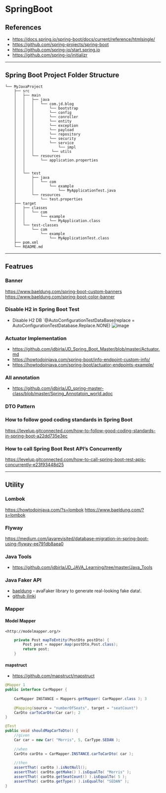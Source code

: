 # SpringBoot

## References
* <https://docs.spring.io/spring-boot/docs/current/reference/htmlsingle/>
* <https://github.com/spring-projects/spring-boot>
* <https://github.com/spring-io/start.spring.io>
* <https://github.com/spring-io/initializr>
---

## Spring Boot Project Folder Structure
```
└── MyJavaProject
    ├── src
    │   ├── main
    │   │   ├── java
    │   │   │   └── com.jd.blog
    │   │   │       └── bootstrap
    │   │   │       └── config
    │   │   │       └── conroller
    │   │   │       └── entity
    │   │   │       └── exception
    │   │   │       └── payload
    │   │   │       └── repository
    │   │   │       └── security
    │   │   │       └── service
    │   │   │           └── impl
    │   │   │        └── utils
    │   │   └── resources
    │   │       └── application.properties
    │   │   
    │   │       
    │   └── test
    │       ├── java
    │       │   └── com
    │       │       └── example
    │       │           └── MyApplicationTest.java
    │       └── resources
    │           └── test.properties
    ├── target
    │   ├── classes
    │   │   └── com
    │   │       └── example
    │   │           └── MyApplication.class
    │   └── test-classes
    │       └── com
    │           └── example
    │               └── MyApplicationTest.class
    ├── pom.xml
    └── README.md

```
---
## Featrues
### Banner
<https://www.baeldung.com/spring-boot-custom-banners>
<https://www.baeldung.com/spring-boot-color-banner>

### Disable H2 in Spring Boot Test
- Disable H2 DB `@AutoConfigurationTestDataBase(replace = AutoConfigurationTestDatabase.Replace.NONE)
![image](https://user-images.githubusercontent.com/69948118/236414915-80f23a38-90fa-481e-bdf7-ed4d696c1149.png)

### Actuator Implementation
- <https://github.com/jdbirla/JD_Spring_Boot_Master/blob/master/Actuator.md>
- <https://howtodoinjava.com/spring-boot/info-endpoint-custom-info/>
- <https://howtodoinjava.com/spring-boot/actuator-endpoints-example/>

### All annotation
- <https://github.com/jdbirla/JD_spring-master-class/blob/master/Spring_Annotatoin_world.adoc>

### DTO Pattern

### How to follow good coding standards in Spring Boot
https://levelup.gitconnected.com/how-to-follow-good-coding-standards-in-spring-boot-a22dd735e3ec


### How to call Spring Boot Rest API’s Concurrently
<https://levelup.gitconnected.com/how-to-call-spring-boot-rest-apis-concurrently-e23f93448d25>

----
## Utility
### Lombok
<https://howtodoinjava.com/?s=lombok>
<https://www.baeldung.com/?s=lombok>

### Flyway
<https://medium.com/javarevisited/database-migration-in-spring-boot-using-flyway-ee791db8aea0>

### Java Tools
- <https://github.com/jdbirla/JD_JAVA_Learning/tree/master/Java_Tools>

### Java Faker API
- [baeldung](https://www.baeldung.com/java-faker) - avaFaker library to generate real-looking fake data!.
- [github ilinkj](https://github.com/DiUS/java-faker) 

### Mapper 
#### Model Mapper
    <http://modelmapper.org/>
```java
    private Post mapToEntity(PostDto postDto) {
        Post post = mapper.map(postDto,Post.class);
        return post;
    }
```
#### mapstruct
- <https://github.com/mapstruct/mapstruct>
```java
@Mapper 1
public interface CarMapper {
 
    CarMapper INSTANCE = Mappers.getMapper( CarMapper.class ); 3
 
    @Mapping(source = "numberOfSeats", target = "seatCount")
    CarDto carToCarDto(Car car); 2
}

@Test
public void shouldMapCarToDto() {
    //given
    Car car = new Car( "Morris", 5, CarType.SEDAN );
 
    //when
    CarDto carDto = CarMapper.INSTANCE.carToCarDto( car );
 
    //then
    assertThat( carDto ).isNotNull();
    assertThat( carDto.getMake() ).isEqualTo( "Morris" );
    assertThat( carDto.getSeatCount() ).isEqualTo( 5 );
    assertThat( carDto.getType() ).isEqualTo( "SEDAN" );
}
```

